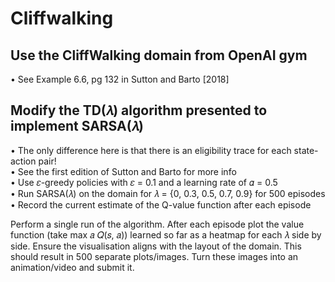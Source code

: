 # Cliffwalking

## Use the CliffWalking domain from OpenAI gym <br>
• See Example 6.6, pg 132 in Sutton and Barto [2018]<br>
## Modify the TD(𝜆) algorithm presented to implement SARSA(𝜆)
• The only difference here is that there is an eligibility trace for each state-action
pair!<br>
• See the first edition of Sutton and Barto for more info<br>
• Use 𝜀-greedy policies with 𝜀 = 0.1 and a learning rate of 𝛼 = 0.5<br>
• Run SARSA(𝜆) on the domain for 𝜆 = {0, 0.3, 0.5, 0.7, 0.9} for 500 episodes<br>
• Record the current estimate of the Q-value function after each episode<br>


Perform a single run of the algorithm. After each episode plot the
value function (take max
𝑎
𝑄(𝑠, 𝑎)) learned so far as a heatmap for
each 𝜆 side by side. Ensure the visualisation aligns with the layout of
the domain. This should result in 500 separate plots/images. Turn
these images into an animation/video and submit it.
